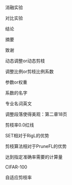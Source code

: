 消融实验

对比实验

结论

摘要



致谢

动态调整or动态剪枝

调整比例or剪枝比例系数

参数or权重

系数的名字

专业名词英文

调整段落使得美观：第二章18页

剪枝率0.0红线

SET相对于RigL的优势

剪枝算法相对于PruneFL的优势

达到指定准确率需要的计算量

CIFAR-100



自适应剪枝率

